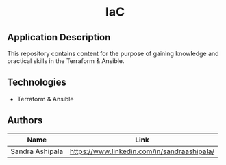 <!-- PROJECT TITLE -->
 <h1 align="center">IaC</h1>

## Application Description

This repository contains content for the purpose of gaining knowledge and practical skills in the Terraform & Ansible.

## Technologies
* Terraform & Ansible

## Authors

| Name            | Link                                   |
| --------------- | -------------------------------------- |
| Sandra Ashipala | https://www.linkedin.com/in/sandraashipala/ |

